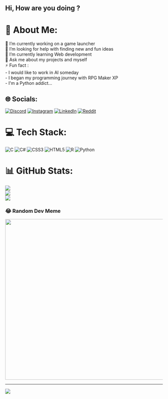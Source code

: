 ## Hi, How are you doing ?
# 💫 About Me:
🔭 I’m currently working on a game launcher<br>🤝 I’m looking for help with finding new and fun ideas<br>🌱 I’m currently learning Web development<br>💬 Ask me about my projects and myself<br>⚡ Fun fact :<br> - I would like to work in AI someday<br> - I began my programming journey with RPG Maker XP<br> - I'm a Python addict...


## 🌐 Socials:
[![Discord](https://img.shields.io/badge/Discord-%237289DA.svg?logo=discord&logoColor=white)](https://discord.gg/BLSquared#9153) [![Instagram](https://img.shields.io/badge/Instagram-%23E4405F.svg?logo=Instagram&logoColor=white)](https://instagram.com/ali_mikou) [![LinkedIn](https://img.shields.io/badge/LinkedIn-%230077B5.svg?logo=linkedin&logoColor=white)](https://www.linkedin.com/in/ali-mikou-5a2337263/) [![Reddit](https://img.shields.io/badge/Reddit-%23FF4500.svg?logo=Reddit&logoColor=white)](https://reddit.com/user/MoroccanFriend) 

# 💻 Tech Stack:
![C](https://img.shields.io/badge/c-%2300599C.svg?style=for-the-badge&logo=c&logoColor=white) ![C#](https://img.shields.io/badge/c%23-%23239120.svg?style=for-the-badge&logo=c-sharp&logoColor=white) ![CSS3](https://img.shields.io/badge/css3-%231572B6.svg?style=for-the-badge&logo=css3&logoColor=white) ![HTML5](https://img.shields.io/badge/html5-%23E34F26.svg?style=for-the-badge&logo=html5&logoColor=white) ![R](https://img.shields.io/badge/r-%23276DC3.svg?style=for-the-badge&logo=r&logoColor=white) ![Python](https://img.shields.io/badge/python-3670A0?style=for-the-badge&logo=python&logoColor=ffdd54)
# 📊 GitHub Stats:
![](https://github-readme-stats.vercel.app/api?username=BLSquared&theme=radical&hide_border=false&include_all_commits=true&count_private=true)<br/>
![](https://github-readme-streak-stats.herokuapp.com/?user=BLSquared&theme=radical&hide_border=false)<br/>
![](https://github-readme-stats.vercel.app/api/top-langs/?username=BLSquared&theme=radical&hide_border=false&include_all_commits=true&count_private=true&layout=compact)

### 😂 Random Dev Meme
<img src="https://random-memer.herokuapp.com/" width="512px"/>

---
[![](https://visitcount.itsvg.in/api?id=BLSquared&icon=0&color=0)](https://visitcount.itsvg.in)

<!-- Proudly created with GPRM ( https://gprm.itsvg.in ) -->
